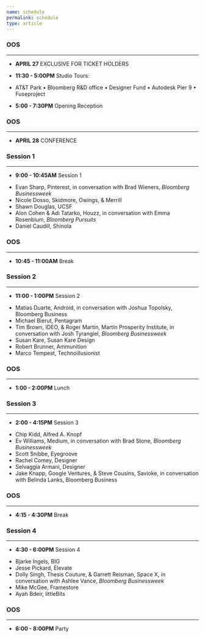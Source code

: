 ```yaml
---
name: schedule
permalink: schedule
type: article
---
```


### OOS
- - - 

+ **APRIL 27** EXCLUSIVE FOR TICKET HOLDERS

+ **11:30 - 5:00PM** Studio Tours: 
* AT&T Park • Bloomberg R&D office • Designer Fund • Autodesk Pier 9 • Fuseproject 

+ **5:00 - 7:30PM** Opening Reception

### OOS
- - - 
  
  

+ **APRIL 28** CONFERENCE 

### Session 1
- - - 

+ **9:00 - 10:45AM** Session 1
* Evan Sharp, Pinterest, in conversation with Brad Wieners, _Bloomberg Businessweek_
* Nicole Dosso, Skidmore, Owings, & Merrill
* Shawn Douglas, UCSF
* Alon Cohen & Adi Tatarko, Houzz, in conversation with Emma Rosenblum, _Bloomberg Pursuits_
* Daniel Caudill, Shinola

### OOS
_ _ _

+ **10:45 - 11:00AM** Break


### Session 2
- - - 

+ **11:00 - 1:00PM** Session 2
* Matias Duarte, Android, in conversation with Joshua Topolsky, Bloomberg Business
* Michael Bierut, Pentagram
* Tim Brown, IDEO, & Roger Martin, Martin Prosperity Institute, in conversation with Josh Tyrangiel, _Bloomberg Businessweek_
* Susan Kare, Susan Kare Design
* Robert Brunner, Ammunition
* Marco Tempest, Technoillusionist


### OOS
- - - 

+ **1:00 - 2:00PM** Lunch


### Session 3
- - - 

+ **2:00 - 4:15PM** Session 3
* Chip Kidd, Alfred A. Knopf
* Ev Williams, Medium, in conversation with Brad Stone, _Bloomberg Businessweek_
* Scott Snibbe, Eyegroove
* Rachel Comey, Designer
* Selvaggia Armani, Designer
* Jake Knapp, Google Ventures, & Steve Cousins, Savioke, in conversation with Belinda Lanks, Bloomberg Business


### OOS
- - - 

+ **4:15 - 4:30PM** Break


### Session 4
- - - 

+ **4:30 - 6:00PM** Session 4
* Bjarke Ingels, BIG
* Jesse Pickard, Elevate
* Dolly Singh, Thesis Couture, & Garrett Reisman, Space X, in conversation with Ashlee Vance, _Bloomberg Businessweek_
* Mike McGee, Framestore
* Ayah Bdeir, littleBits

### OOS
- - - 

+ **6:00 - 8:00PM** Party

